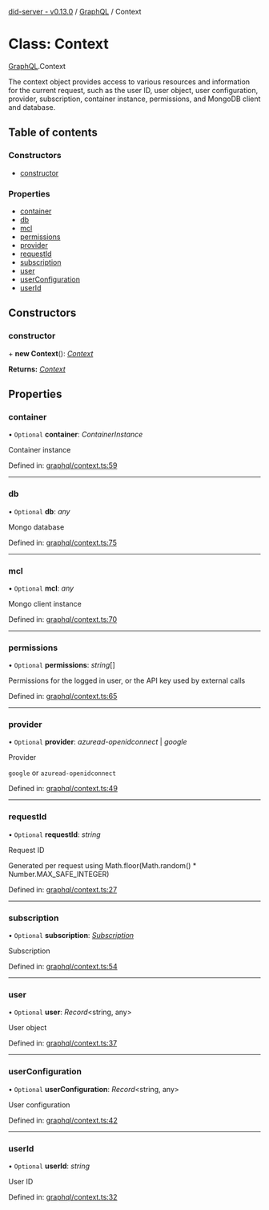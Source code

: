 [did-server - v0.13.0](../README.md) / [GraphQL](../modules/graphql.md) / Context

# Class: Context

[GraphQL](../modules/graphql.md).Context

The context object provides access to various resources and information
for the current request, such as the user ID, user object, user configuration,
provider, subscription, container instance, permissions, and MongoDB client and database.

## Table of contents

### Constructors

- [constructor](graphql.context.md#constructor)

### Properties

- [container](graphql.context.md#container)
- [db](graphql.context.md#db)
- [mcl](graphql.context.md#mcl)
- [permissions](graphql.context.md#permissions)
- [provider](graphql.context.md#provider)
- [requestId](graphql.context.md#requestid)
- [subscription](graphql.context.md#subscription)
- [user](graphql.context.md#user)
- [userConfiguration](graphql.context.md#userconfiguration)
- [userId](graphql.context.md#userid)

## Constructors

### constructor

\+ **new Context**(): [*Context*](graphql.context.md)

**Returns:** [*Context*](graphql.context.md)

## Properties

### container

• `Optional` **container**: *ContainerInstance*

Container instance

Defined in: [graphql/context.ts:59](https://github.com/Puzzlepart/did/blob/dev/server/graphql/context.ts#L59)

___

### db

• `Optional` **db**: *any*

Mongo database

Defined in: [graphql/context.ts:75](https://github.com/Puzzlepart/did/blob/dev/server/graphql/context.ts#L75)

___

### mcl

• `Optional` **mcl**: *any*

Mongo client instance

Defined in: [graphql/context.ts:70](https://github.com/Puzzlepart/did/blob/dev/server/graphql/context.ts#L70)

___

### permissions

• `Optional` **permissions**: *string*[]

Permissions for the logged in user, or
the API key used by external calls

Defined in: [graphql/context.ts:65](https://github.com/Puzzlepart/did/blob/dev/server/graphql/context.ts#L65)

___

### provider

• `Optional` **provider**: *azuread-openidconnect* \| *google*

Provider

`google` or `azuread-openidconnect`

Defined in: [graphql/context.ts:49](https://github.com/Puzzlepart/did/blob/dev/server/graphql/context.ts#L49)

___

### requestId

• `Optional` **requestId**: *string*

Request ID

Generated per request using Math.floor(Math.random() * Number.MAX_SAFE_INTEGER)

Defined in: [graphql/context.ts:27](https://github.com/Puzzlepart/did/blob/dev/server/graphql/context.ts#L27)

___

### subscription

• `Optional` **subscription**: [*Subscription*](graphql.subscription.md)

Subscription

Defined in: [graphql/context.ts:54](https://github.com/Puzzlepart/did/blob/dev/server/graphql/context.ts#L54)

___

### user

• `Optional` **user**: *Record*<string, any\>

User object

Defined in: [graphql/context.ts:37](https://github.com/Puzzlepart/did/blob/dev/server/graphql/context.ts#L37)

___

### userConfiguration

• `Optional` **userConfiguration**: *Record*<string, any\>

User configuration

Defined in: [graphql/context.ts:42](https://github.com/Puzzlepart/did/blob/dev/server/graphql/context.ts#L42)

___

### userId

• `Optional` **userId**: *string*

User ID

Defined in: [graphql/context.ts:32](https://github.com/Puzzlepart/did/blob/dev/server/graphql/context.ts#L32)
